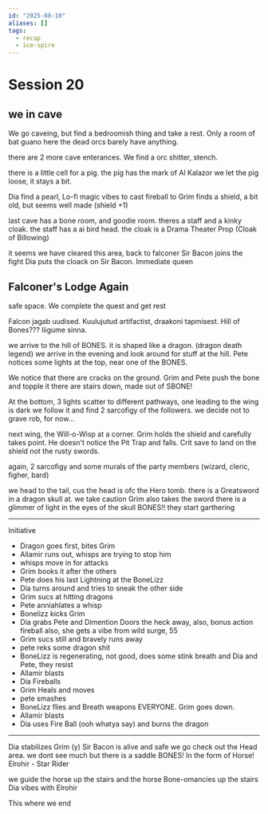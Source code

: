 ```yaml
---
id: "2025-08-10"
aliases: []
tags:
  - recap
  - ice-spire
---
```


# Session 20 #

## we in cave ##

We go caveing, but find a bedroomish thing and take a rest.
Only a room of bat guano here
the dead orcs barely have anything.

there are 2 more cave enterances.
We find a orc shitter, stench.

there is a little cell for a pig. the pig has the mark of Al Kalazor
we let the pig loose, it stays a bit.

Dia find a pearl, Lo-fi magic vibes to cast fireball to
Grim finds a shield, a bit old, but seems well made (shield +1)

last cave has a bone room, and goodie room.
theres a staff and a kinky cloak.
the staff has a ai bird head.
the cloak is a Drama Theater Prop (Cloak of Billowing)

it seems we have cleared this area, back to falconer
Sir Bacon joins the fight
Dia puts the cloack on Sir Bacon. Immediate queen

## Falconer's Lodge Again ##

safe space. We complete the quest and get rest

Falcon jagab uudised. Kuulujutud artifactist, draakoni tapmisest.
Hill of Bones??? liigume sinna.

we arrive to the hill of BONES. it is shaped like a dragon. (dragon death legend)
we arrive in the evening and look around for stuff at the hill.
Pete notices some lights at the top, near one of the BONES.

We notice that there are cracks on the ground. Grim and Pete push the bone and
topple it there are stairs down, made out of SBONE!

At the bottom, 3 lights scatter to different pathways, one leading to the wing
is dark we follow it and find 2 sarcofigy of the followers.
we decide not to grave rob, for now...

next wing, the Will-o-Wisp at a corner. Grim holds the shield and
carefully takes point. He doesn't notice the Pit Trap and falls.
Crit save to land on the shield not the rusty swords.

again, 2 sarcofigy and some murals of the party members
(wizard, cleric, figher, bard)

we head to the tail, cus the head is ofc the Hero tomb.
there is a Greatsword in a dragon skull at. we take caution
Grim also takes the sword
there is a glimmer of light in the eyes of the skull
BONES!! they start garthering


***
Initiative

* Dragon goes first, bites Grim
* Allamir runs out, whisps are trying to stop him
* whisps move in for attacks
* Grim books it after the others
* Pete does his last Lightning at the BoneLizz
* Dia turns around and tries to sneak the other side
* Grim sucs at hitting dragons
* Pete anniahlates a whisp
* Bonelizz kicks Grim
* Dia grabs Pete and Dimention Doors the heck away, also, bonus action fireball
also, she gets a vibe from wild surge, 55
* Grim sucs still and bravely runs away
* pete reks some dragon shit
* BoneLizz is regenerating, not good, does some stink breath and Dia and Pete,
they resist
* Allamir blasts
* Dia Fireballs
* Grim Heals and moves
* pete smashes
* BoneLizz flies and Breath weapons EVERYONE. Grim goes down.
* Allamir blasts
* Dia uses Fire Ball (ooh whatya say) and burns the dragon

***

Dia stabilizes Grim (y)
Sir Bacon is alive and safe
we go check out the Head area.
we dont see much but there is a saddle
BONES! In the form of Horse!
Elrohir - Star Rider

we guide the horse up the stairs and the horse Bone-omancies up the stairs
Dia vibes with Elrohir

This where we end

